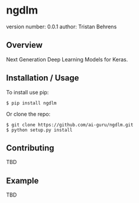 ngdlm
===============================

version number: 0.0.1
author: Tristan Behrens

Overview
--------

Next Generation Deep Learning Models for Keras.

Installation / Usage
--------------------

To install use pip:

    $ pip install ngdlm


Or clone the repo:

    $ git clone https://github.com/ai-guru/ngdlm.git
    $ python setup.py install
    
Contributing
------------

TBD

Example
-------

TBD